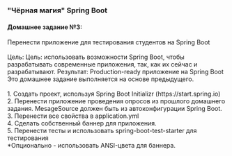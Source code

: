 <h3>"Чёрная магия" Spring Boot</h3>
<h4>Домашнее задание №3:</h4>
<div class="text text_p-small text_default">Перенести приложение для тестирования студентов на Spring Boot</div>
<div class="text text_p-small text_default">&nbsp;</div>
<div class="text text_p-small text_default">Цель: Цель: использовать возможности Spring Boot, чтобы разрабатывать современные приложения, так, как их сейчас и разрабатывают. Результат: Production-ready приложение на Spring Boot</div>
<div class="text text_p-small text_default">Это домашнее задание выполняется на основе предыдущего.<br /><br />1. Создать проект, используя Spring Boot Initializr (https://start.spring.io)<br />2. Перенести приложение проведения опросов из прошлого домашнего задания. MesageSource должен быть из автоконфигурации Spring Boot.<br />3. Перенести все свойства в application.yml<br />4. Сделать собственный баннер для приложения.<br />5. Перенести тесты и использовать spring-boot-test-starter для тестирования<br />*Опционально - использовать ANSI-цвета для баннера.</div>
